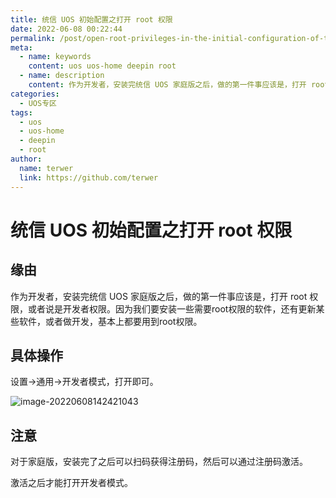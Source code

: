 ```yaml
---
title: 统信 UOS 初始配置之打开 root 权限
date: 2022-06-08 00:22:44
permalink: /post/open-root-privileges-in-the-initial-configuration-of-tongxin-uos.html
meta:
  - name: keywords
    content: uos uos-home deepin root
  - name: description
    content: 作为开发者，安装完统信 UOS 家庭版之后，做的第一件事应该是，打开 root 权限，或者说是开发者权限。因为我们要安装一些需要root权限的软件，还有更新某些软件，或者做开发，基本上都要用到root权限。
categories:
  - UOS专区
tags:
  - uos
  - uos-home
  - deepin
  - root
author: 
  name: terwer
  link: https://github.com/terwer
---
```

# 统信 UOS 初始配置之打开 root 权限

## 缘由

作为开发者，安装完统信 UOS 家庭版之后，做的第一件事应该是，打开 root 权限，或者说是开发者权限。因为我们要安装一些需要root权限的软件，还有更新某些软件，或者做开发，基本上都要用到root权限。

## 具体操作

设置->通用->开发者模式，打开即可。

![image-20220608142421043](https://ghproxy.com/https://raw.githubusercontent.com/terwer/upload/main/img/20220608142421.png)

## 注意

对于家庭版，安装完了之后可以扫码获得注册码，然后可以通过注册码激活。

激活之后才能打开开发者模式。
